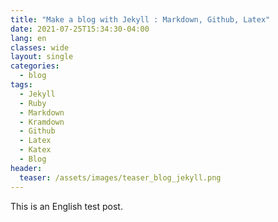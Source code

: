 ```yaml
---
title: "Make a blog with Jekyll : Markdown, Github, Latex"
date: 2021-07-25T15:34:30-04:00
lang: en
classes: wide
layout: single
categories:
  - blog
tags:
  - Jekyll
  - Ruby
  - Markdown
  - Kramdown
  - Github
  - Latex
  - Katex
  - Blog
header:
  teaser: /assets/images/teaser_blog_jekyll.png
---
```


This is an English test post.